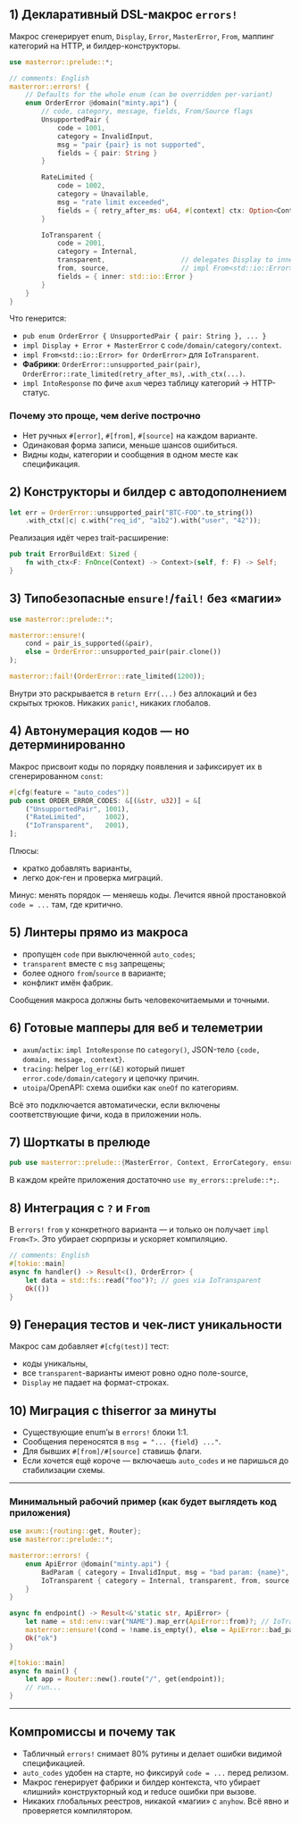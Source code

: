 ## 1) Декларативный DSL-макрос `errors!`

Макрос сгенерирует enum, `Display`, `Error`, `MasterError`, `From`, маппинг категорий на HTTP, и билдер-конструкторы.

```rust
use masterror::prelude::*;

// comments: English
masterror::errors! {
    // Defaults for the whole enum (can be overridden per-variant)
    enum OrderError @domain("minty.api") {
        // code, category, message, fields, From/Source flags
        UnsupportedPair {
            code = 1001,
            category = InvalidInput,
            msg = "pair {pair} is not supported",
            fields = { pair: String }
        }

        RateLimited {
            code = 1002,
            category = Unavailable,
            msg = "rate limit exceeded",
            fields = { retry_after_ms: u64, #[context] ctx: Option<Context> }
        }

        IoTransparent {
            code = 2001,
            category = Internal,
            transparent,                   // delegates Display to inner
            from, source,                  // impl From<std::io::Error>
            fields = { inner: std::io::Error }
        }
    }
}
```

Что генерится:

* `pub enum OrderError { UnsupportedPair { pair: String }, ... }`
* `impl Display + Error + MasterError` с `code/domain/category/context`.
* `impl From<std::io::Error> for OrderError>` для `IoTransparent`.
* **Фабрики**: `OrderError::unsupported_pair(pair)`, `OrderError::rate_limited(retry_after_ms)`, `.with_ctx(...)`.
* `impl IntoResponse` по фиче `axum` через таблицу категорий → HTTP-статус.

### Почему это проще, чем derive построчно

* Нет ручных `#[error]`, `#[from]`, `#[source]` на каждом варианте.
* Одинаковая форма записи, меньше шансов ошибиться.
* Видны коды, категории и сообщения в одном месте как спецификация.

## 2) Конструкторы и билдер с автодополнением

```rust
let err = OrderError::unsupported_pair("BTC-FOO".to_string())
    .with_ctx(|c| c.with("req_id", "a1b2").with("user", "42"));
```

Реализация идёт через trait-расширение:

```rust
pub trait ErrorBuildExt: Sized {
    fn with_ctx<F: FnOnce(Context) -> Context>(self, f: F) -> Self;
}
```

## 3) Типобезопасные `ensure!`/`fail!` без «магии»

```rust
use masterror::prelude::*;

masterror::ensure!(
    cond = pair_is_supported(&pair),
    else = OrderError::unsupported_pair(pair.clone())
);

masterror::fail!(OrderError::rate_limited(1200));
```

Внутри это раскрывается в `return Err(...)` без аллокаций и без скрытых трюков. Никаких `panic!`, никаких глобалов.

## 4) Автонумерация кодов — но детерминированно

Макрос присвоит коды по порядку появления и зафиксирует их в сгенерированном `const`:

```rust
#[cfg(feature = "auto_codes")]
pub const ORDER_ERROR_CODES: &[(&str, u32)] = &[
    ("UnsupportedPair", 1001),
    ("RateLimited",     1002),
    ("IoTransparent",   2001),
];
```

Плюсы:

* кратко добавлять варианты,
* легко док-ген и проверка миграций.

Минус: менять порядок — меняешь коды. Лечится явной простановкой `code = ...` там, где критично.

## 5) Линтеры прямо из макроса

* пропущен `code` при выключенной `auto_codes`;
* `transparent` вместе с `msg` запрещены;
* более одного `from`/`source` в варианте;
* конфликт имён фабрик.

Сообщения макроса должны быть человекочитаемыми и точными.

## 6) Готовые мапперы для веб и телеметрии

* `axum`/`actix`: `impl IntoResponse` по `category()`, JSON-тело `{code, domain, message, context}`.
* `tracing`: helper `log_err(&E)` который пишет `error.code/domain/category` и цепочку причин.
* `utoipa`/OpenAPI: схема ошибки как `oneOf` по категориям.

Всё это подключается автоматически, если включены соответствующие фичи, кода в приложении ноль.

## 7) Шорткаты в прелюде

```rust
pub use masterror::prelude::{MasterError, Context, ErrorCategory, ensure, fail};
```

В каждом крейте приложения достаточно `use my_errors::prelude::*;`.

## 8) Интеграция с `?` и `From`

В `errors!` `from` у конкретного варианта — и только он получает `impl From<T>`. Это убирает сюрпризы и ускоряет компиляцию.

```rust
// comments: English
#[tokio::main]
async fn handler() -> Result<(), OrderError> {
    let data = std::fs::read("foo")?; // goes via IoTransparent
    Ok(())
}
```

## 9) Генерация тестов и чек-лист уникальности

Макрос сам добавляет `#[cfg(test)]` тест:

* коды уникальны,
* все `transparent`-варианты имеют ровно одно поле-source,
* `Display` не падает на формат-строках.

## 10) Миграция с thiserror за минуты

* Cуществующие enum’ы в `errors!` блоки 1:1.
* Сообщения переносятся в `msg = "... {field} ..."`.
* Для бывших `#[from]/#[source]` ставишь флаги.
* Если хочется ещё короче — включаешь `auto_codes` и не паришься до стабилизации схемы.

---

### Минимальный рабочий пример (как будет выглядеть код приложения)

```rust
use axum::{routing::get, Router};
use masterror::prelude::*;

masterror::errors! {
    enum ApiError @domain("minty.api") {
        BadParam { category = InvalidInput, msg = "bad param: {name}", fields = { name: String }, code = 1001 }
        IoTransparent { category = Internal, transparent, from, source, fields = { inner: std::io::Error }, code = 2001 }
    }
}

async fn endpoint() -> Result<&'static str, ApiError> {
    let name = std::env::var("NAME").map_err(ApiError::from)?; // IoTransparent via From<VarError>? — не даём auto From, предпочтительнее явный вариант
    masterror::ensure!(cond = !name.is_empty(), else = ApiError::bad_param(name));
    Ok("ok")
}

#[tokio::main]
async fn main() {
    let app = Router::new().route("/", get(endpoint));
    // run...
}
```

---

## Компромиссы и почему так

* Табличный `errors!` снимает 80% рутины и делает ошибки видимой спецификацией.
* `auto_codes` удобен на старте, но фиксируй `code = ...` перед релизом.
* Макрос генерирует фабрики и билдер контекста, что убирает «лишний» конструкторный код и reduce ошибки при вызове.
* Никаких глобальных реестров, никакой «магии» с `anyhow`. Всё явно и проверяется компилятором.


